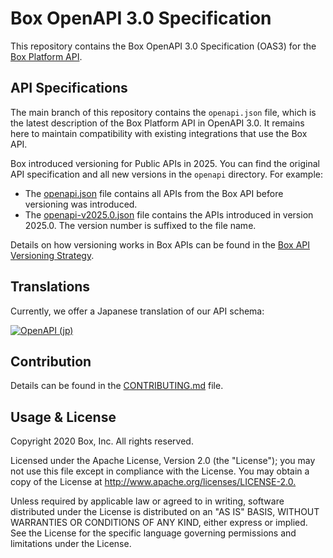 # Box OpenAPI 3.0 Specification

This repository contains the Box OpenAPI 3.0 Specification (OAS3) for the [Box Platform API](https://developers.box.com/).

## API Specifications
The main branch of this repository contains the `openapi.json` file, which is the latest description of the Box Platform API 
in OpenAPI 3.0. It remains here to maintain compatibility with existing integrations that use the Box API.

Box introduced versioning for Public APIs in 2025. You can find the original API specification and all new versions 
in the `openapi` directory. For example:
- The [openapi.json](./openapi/openapi.json) file contains all APIs from the Box API before versioning was introduced.
- The [openapi-v2025.0.json](./openapi/openapi-v2025.0.json) file contains the APIs introduced in version 2025.0. The version number is suffixed to the file name. 

Details on how versioning works in Box APIs can be found in the [Box API Versioning Strategy](https://developer.box.com/guides/api-calls/api-versioning-strategy/).

## Translations
Currently, we offer a Japanese translation of our API schema:

[![OpenAPI (jp)](https://img.shields.io/static/v1.svg?label=OpenAPI%203&message=ダウンロード&color=grey&labelColor=0361D4&style=for-the-badge&logoColor=white)](https://raw.githubusercontent.com/box/box-openapi/jp/)

## Contribution

Details can be found in the [CONTRIBUTING.md](CONTRIBUTING.md) file.

## Usage & License

Copyright 2020 Box, Inc. All rights reserved.

Licensed under the Apache License, Version 2.0 (the "License"); you may not use
this file except in compliance with the License. You may obtain a copy of the
License at <http://www.apache.org/licenses/LICENSE-2.0.>

Unless required by applicable law or agreed to in writing, software distributed
under the License is distributed on an "AS IS" BASIS, WITHOUT WARRANTIES OR
CONDITIONS OF ANY KIND, either express or implied. See the License for the
specific language governing permissions and limitations under the License.
